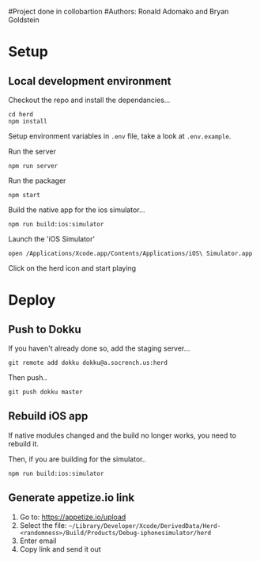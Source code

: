 #Project done in collobartion
#Authors: Ronald Adomako and Bryan Goldstein

# Setup

## Local development environment

Checkout the repo and install the dependancies...

    cd herd
    npm install

Setup environment variables in `.env` file, take a look at `.env.example`.

Run the server

    npm run server
    
Run the packager

    npm start

Build the native app for the ios simulator...

    npm run build:ios:simulator

Launch the 'iOS Simulator'

    open /Applications/Xcode.app/Contents/Applications/iOS\ Simulator.app

Click on the herd icon and start playing

# Deploy

## Push to Dokku
If you haven't already done so, add the staging server...

    git remote add dokku dokku@a.socrench.us:herd

Then push..

    git push dokku master

## Rebuild iOS app
If native modules changed and the build no longer works, you need to rebuild it.

Then, if you are building for the simulator..
   
    npm run build:ios:simulator

## Generate appetize.io link
1. Go to: https://appetize.io/upload
2. Select the file: `~/Library/Developer/Xcode/DerivedData/Herd-<randomness>/Build/Products/Debug-iphonesimulator/herd`
3. Enter email
4. Copy link and send it out
